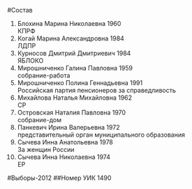 #Состав
1. Блохина Марина Николаевна 1960   
    КПРФ
2. Когай Марина Александровна 1984   
    ЛДПР
3. Курносов Дмитрий Дмитриевич 1984   
    ЯБЛОКО
4. Мирошниченко Галина Павловна 1959   
    собрание-работа
5. Мирошниченко Полина Геннадьевна 1991   
    Российская партия пенсионеров за справедливость
6. Михайлова Наталья Михайловна 1962   
    СР
7. Островская Наталия Павловна 1970   
    собрание-дом
8. Панкевич Ирина Валерьевна 1972   
    представительный орган муниципального образования
9. Сычева Инна Анатольевна 1978   
    За женщин России
10. Сычева Инна Николаевна 1974   
    ЕР

#Выборы-2012
##Номер УИК
1490
